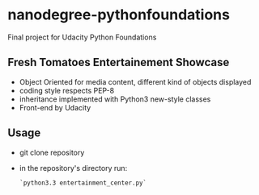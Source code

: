 # nanodegree-pythonfoundations
Final project for Udacity Python Foundations

## Fresh Tomatoes Entertainement Showcase

* Object Oriented for media content, different kind of objects displayed
* coding style respects PEP-8
* inheritance implemented with Python3 new-style classes
* Front-end by Udacity

## Usage

* git clone repository
* in the repository's directory run:
      
      `python3.3 entertainment_center.py`
